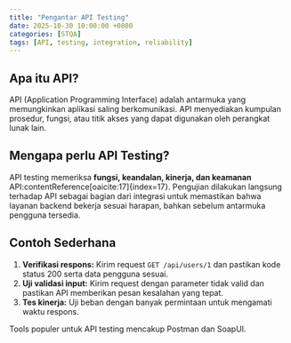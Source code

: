 ```yaml
---
title: "Pengantar API Testing"
date: 2025-10-30 10:00:00 +0800
categories: [STQA]
tags: [API, testing, integration, reliability]
---
```


## Apa itu API?

API (Application Programming Interface) adalah antarmuka yang memungkinkan aplikasi saling berkomunikasi. API menyediakan kumpulan prosedur, fungsi, atau titik akses yang dapat digunakan oleh perangkat lunak lain.

## Mengapa perlu API Testing?

API testing memeriksa **fungsi, keandalan, kinerja, dan keamanan** API:contentReference[oaicite:17]{index=17}. Pengujian dilakukan langsung terhadap API sebagai bagian dari integrasi untuk memastikan bahwa layanan backend bekerja sesuai harapan, bahkan sebelum antarmuka pengguna tersedia.

## Contoh Sederhana

1. **Verifikasi respons:** Kirim request `GET /api/users/1` dan pastikan kode status 200 serta data pengguna sesuai.  
2. **Uji validasi input:** Kirim request dengan parameter tidak valid dan pastikan API memberikan pesan kesalahan yang tepat.  
3. **Tes kinerja:** Uji beban dengan banyak permintaan untuk mengamati waktu respons.

Tools populer untuk API testing mencakup Postman dan SoapUI.